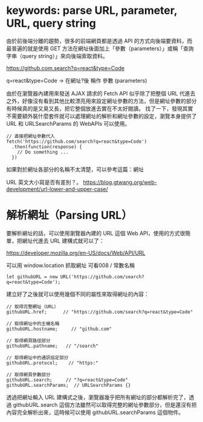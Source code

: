 # keywords: parse URL, parameter, URL, query string

由於前後端分離的趨勢，很多的前端網頁都是透過 API 的方式向後端要資料，而最普遍的就是使用 GET 方法在網址後面加上「參數（parameters）」或稱「查詢字串（query string）」來向後端索取資料。


https://github.com.search?q=react&type=Code

q=react&type=Code -> 在網址?後 稱作 參數 (parameters)

由於在瀏覽器內建用來發送 AJAX 請求的 Fetch API 似乎除了把整個 URL 代進去之外，好像沒有看到其他比較漂亮用來設定網址參數的方法，但是網址參數的部分有時候真的是又臭又長，把它整個放進去實在不太好閱讀。
找了一下，發現其實不需要額外裝什麼套件就可以處理網址的解析和網址參數的設定，瀏覽本身提供了 URL 和 URLSearchParams 的 WebAPIs 可以使用。

```javascript=
// 直接把網址參數代入
fetch('https://github.com/search?q=react&type=Code')
  .then(function(response) {
    // Do something ...
  })
```
如果對於網址各部分的名稱不太清楚，可以參考這篇：網址

 URL 英文大小寫是否有差別？。
https://blog.gtwang.org/web-development/url-lower-and-upper-case/



# 解析網址（Parsing URL）

要解析網址的話，可以使用瀏覽器內建的 URL 這個 Web API，使用的方式很簡單，把網址代進去 URL 建構式就可以了：

https://developer.mozilla.org/en-US/docs/Web/API/URL


可以用 window.location 抓取網址 可看008 / 常數名稱

```javascript=
let githubURL = new URL('https://github.com/search?q=react&type=Code');
```

建立好了之後就可以使用幾個不同的屬性來取得網址的內容：

```javascript=
// 取得完整網址（URL）
githubURL.href;      // "https://github.com/search?q=react&type=Code"

// 取得網址中的主機名稱
githubURL.hostname;     // "github.com"

// 取得網頁路徑部分
githubURL.pathname;   // "/search"

// 取得網址中的通訊協定部分
githubURL.protocol;    // "https:"

// 取得網頁參數部分
githubURL.search;     // "?q=react&type=Code"
githubURL.searchParams;  // URLSearchParams {}
```

透過把網址輸入 URL 建構式之後，瀏覽器幾乎把所有網址的部分都解析完了，透過 githubURL.search 這個方法雖然可以取得完整的網址參數部分，但是還沒有把內容完全解析出來，這時候可以使用 githubURL.searchParams 這個物件。